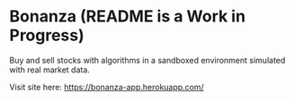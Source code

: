 # Bonanza (README is a Work in Progress)
Buy and sell stocks with algorithms in a sandboxed environment simulated with real market data.

Visit site here: https://bonanza-app.herokuapp.com/

